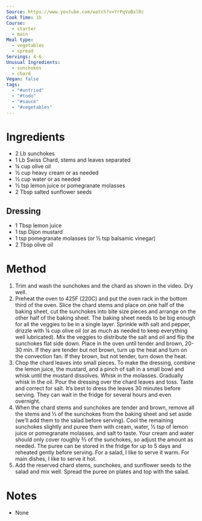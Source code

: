 ```yaml
---
Source: https://www.youtube.com/watch?v=YrPqVoBxlRc
Cook Time: 1h
Course:
  - starter
  - main
Meal type:
  - vegetables
  - spread
Servings: 4-6
Unusual Ingredients:
  - sunchokes
  - chard
Vegan: false
tags:
  - "#untried"
  - "#todo"
  - "#sauce"
  - "#vegetables"
---
```

# Ingredients

- 2 Lb sunchokes
- 1 Lb Swiss Chard, stems and leaves separated
- ¼ cup olive oil
- ½ cup heavy cream or as needed
- ½ cup water or as needed
- ½ tsp lemon juice or pomegranate molasses
- 2 Tbsp salted sunflower seeds

## Dressing

- 1 Tbsp lemon juice
- 1 tsp Dijon mustard
- 1 tsp pomegranate molasses (or ½ tsp balsamic vinegar)
- 2 Tbsp olive oil

# Method

1. Trim and wash the sunchokes and the chard as shown in the video. Dry well. 
2. Preheat the oven to 425F (220C) and put the oven rack in the bottom third of the oven. Slice the chard stems and place on one half of the baking sheet, cut the sunchokes into bite size pieces and arrange on the other half of the baking sheet. The baking sheet needs to be big enough for all the veggies to be in a single layer. Sprinkle with salt and pepper, drizzle with ¼ cup olive oil (or as much as needed to keep everything well lubricated). Mix the veggies to distribute the salt and oil and flip the sunchokes flat side down. Place in the oven until tender and brown, 20-30 min. If they are tender but not brown, turn up the heat and turn on the convection fan. If they brown, but not tender, turn down the heat.
3. Chop the chard leaves into small pieces. To make the dressing, combine the lemon juice, the mustard, and a pinch of salt in a small bowl and whisk until the mustard dissolves. Whisk in the molasses. Gradually whisk in the oil. Pour the dressing over the chard leaves and toss. Taste and correct for salt. It’s best to dress the leaves 30 minutes before serving. They can wait in the fridge for several hours and even overnight. 
4. When the chard stems and sunchokes are tender and brown, remove all the stems and ⅓ of the sunchokes from the baking sheet and set aside (we’ll add them to the salad before serving). Cool the remaining sunchokes slightly and puree them with cream, water, ½ tsp of lemon juice or pomegranate molasses, and salt to taste. Your cream and water should only cover roughly ⅔ of the sunchokes, so adjust the amount as needed. The puree can be stored in the fridge for up to 5 days and reheated gently before serving. For a salad, I like to serve it warm. For main dishes, I like to serve it hot.
5. Add the reserved chard stems, sunchokes, and sunflower seeds to the salad and mix well. Spread the puree on plates and top with the salad. 

# Notes

- None